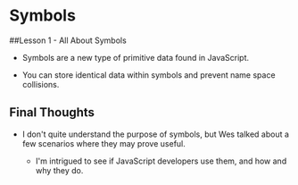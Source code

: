 # Symbols

##Lesson 1 - All About Symbols

- Symbols are a new type of primitive data found in JavaScript.

- You can store identical data within symbols and prevent name space collisions.

## Final Thoughts

- I don't quite understand the purpose of symbols, but Wes talked about a few scenarios where they may prove useful.

  - I'm intrigued to see if JavaScript developers use them, and how and why they do.
